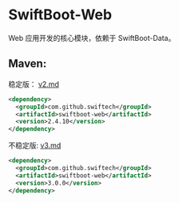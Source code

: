 # SwiftBoot-Web
Web 应用开发的核心模块，依赖于 SwiftBoot-Data。

## Maven:

稳定版：
[v2.md](docs/v2.md)

  ```xml
  <dependency>
    <groupId>com.github.swiftech</groupId>
    <artifactId>swiftboot-web</artifactId>
    <version>2.4.10</version>
  </dependency>
  ```

不稳定版:
[v3.md](docs/v3.md)

  ```xml
  <dependency>
    <groupId>com.github.swiftech</groupId>
    <artifactId>swiftboot-web</artifactId>
    <version>3.0.0</version>
  </dependency>
  ```